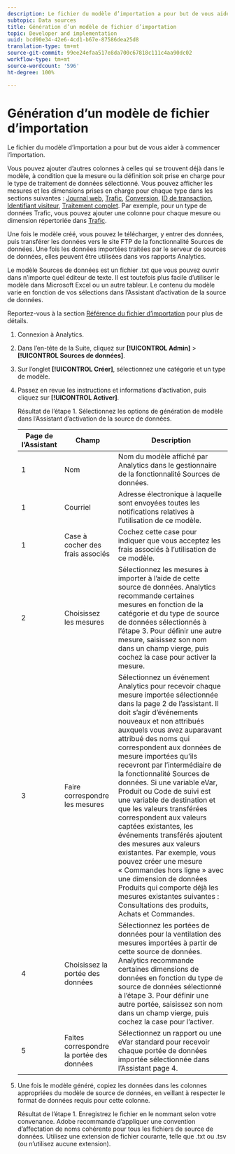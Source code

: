 ```yaml
---
description: Le fichier du modèle d’importation a pour but de vous aider à commencer l’importation.
subtopic: Data sources
title: Génération d’un modèle de fichier d’importation
topic: Developer and implementation
uuid: bcd90e34-42e6-4cd1-b67e-87586dea25d8
translation-type: tm+mt
source-git-commit: 99ee24efaa517e8da700c67818c111c4aa90dc02
workflow-type: tm+mt
source-wordcount: '596'
ht-degree: 100%

---
```



# Génération d’un modèle de fichier d’importation

Le fichier du modèle d’importation a pour but de vous aider à commencer l’importation.

Vous pouvez ajouter d’autres colonnes à celles qui se trouvent déjà dans le modèle, à condition que la mesure ou la définition soit prise en charge pour le type de traitement de données sélectionné. Vous pouvez afficher les mesures et les dimensions prises en charge pour chaque type dans les sections suivantes : [Journal web](/help/import/c-data-sources/c-datasrc-types/datasrc-web-log.md), [Trafic](/help/import/c-data-sources/c-datasrc-types/datasrc-traffic.md), [Conversion](/help/import/c-data-sources/c-datasrc-types/datasrc-conversion.md), [ID de transaction](/help/import/c-data-sources/c-datasrc-types/datasrc-transactionid.md), [Identifiant visiteur](/help/import/c-data-sources/c-datasrc-types/datasrc-visitorid.md), [Traitement complet](/help/import/c-data-sources/c-datasrc-types/datasrc-full-processing.md). Par exemple, pour un type de données Trafic, vous pouvez ajouter une colonne pour chaque mesure ou dimension répertoriée dans [Trafic](/help/import/c-data-sources/c-datasrc-types/datasrc-traffic.md).

Une fois le modèle créé, vous pouvez le télécharger, y entrer des données, puis transférer les données vers le site FTP de la fonctionnalité Sources de données. Une fois les données importées traitées par le serveur de sources de données, elles peuvent être utilisées dans vos rapports Analytics.

Le modèle Sources de données est un fichier .txt que vous pouvez ouvrir dans n’importe quel éditeur de texte. Il est toutefois plus facile d’utiliser le modèle dans Microsoft Excel ou un autre tableur. Le contenu du modèle varie en fonction de vos sélections dans l’Assistant d’activation de la source de données.

Reportez-vous à la section [Référence du fichier d’importation](/help/import/c-data-sources/datasrc-template/datasrc-import-file-reference.md) pour plus de détails.

1. Connexion à Analytics.
1. Dans l’en-tête de la Suite, cliquez sur **[!UICONTROL Admin]** > **[!UICONTROL Sources de données]**.
1. Sur l’onglet **[!UICONTROL Créer]**, sélectionnez une catégorie et un type de modèle.
1. Passez en revue les instructions et informations d’activation, puis cliquez sur **[!UICONTROL Activer]**.

   Résultat de l’étape 1. Sélectionnez les options de génération de modèle dans l’Assistant d’activation de la source de données.

   | Page de l’Assistant | Champ | Description |
   |--- |--- |--- |
   | 1 | Nom | Nom du modèle affiché par Analytics dans le gestionnaire de la fonctionnalité Sources de données. |
   | 1 | Courriel | Adresse électronique à laquelle sont envoyées toutes les notifications relatives à l’utilisation de ce modèle. |
   | 1 | Case à cocher des frais associés | Cochez cette case pour indiquer que vous acceptez les frais associés à l’utilisation de ce modèle. |
   | 2 | Choisissez les mesures | Sélectionnez les mesures à importer à l’aide de cette source de données. Analytics recommande certaines mesures en fonction de la catégorie et du type de source de données sélectionnés à l’étape 3.  Pour définir une autre mesure, saisissez son nom dans un champ vierge, puis cochez la case pour activer la mesure. |
   | 3 | Faire correspondre les mesures | Sélectionnez un événement Analytics pour recevoir chaque mesure importée sélectionnée dans la page 2 de l’assistant.  Il doit s’agir d’événements nouveaux et non attribués auxquels vous avez auparavant attribué des noms qui correspondent aux données de mesure importées qu’ils recevront par l’intermédiaire de la fonctionnalité Sources de données.  Si une variable eVar, Produit ou Code de suivi est une variable de destination et que les valeurs transférées correspondent aux valeurs captées existantes, les événements transférés ajoutent des mesures aux valeurs existantes. Par exemple, vous pouvez créer une mesure « Commandes hors ligne » avec une dimension de données Produits qui comporte déjà les mesures existantes suivantes : Consultations des produits, Achats et Commandes. |
   | 4 | Choisissez la portée des données | Sélectionnez les portées de données pour la ventilation des mesures importées à partir de cette source de données. Analytics recommande certaines dimensions de données en fonction du type de source de données sélectionné à l’étape 3.  Pour définir une autre portée, saisissez son nom dans un champ vierge, puis cochez la case pour l’activer. |
   | 5 | Faites correspondre la portée des données | Sélectionnez un rapport ou une eVar standard pour recevoir chaque portée de données importée sélectionnée dans l’Assistant page 4. |

1. Une fois le modèle généré, copiez les données dans les colonnes appropriées du modèle de source de données, en veillant à respecter le format de données requis pour cette colonne.

   Résultat de l’étape 1. Enregistrez le fichier en le nommant selon votre convenance. Adobe recommande d’appliquer une convention d’affectation de noms cohérente pour tous les fichiers de source de données. Utilisez une extension de fichier courante, telle que .txt ou .tsv (ou n’utilisez aucune extension).

